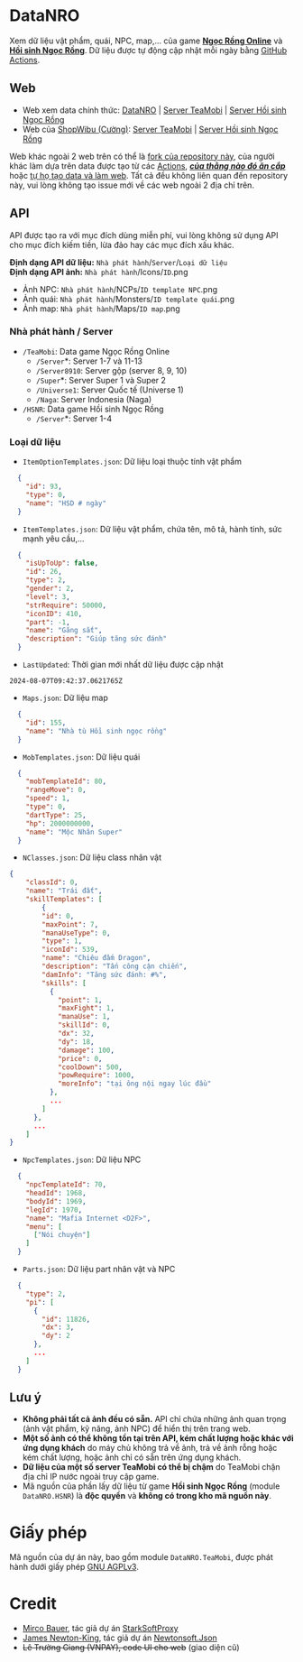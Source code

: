 # DataNRO
Xem dữ liệu vật phẩm, quái, NPC, map,... của game [**Ngọc Rồng Online**](http://ngocrongonline.com/) và [**Hồi sinh Ngọc Rồng**](https://hoisinhngocrong.com/). Dữ liệu được tự động cập nhật mỗi ngày bằng [GitHub Actions](https://github.com/features/actions).

## Web
- Web xem data chính thức: [DataNRO](https://electroheavenvn.github.io/DataNRO/) | [Server TeaMobi](https://electroheavenvn.github.io/DataNRO/TeaMobi/) | [Server Hồi sinh Ngọc Rồng](https://electroheavenvn.github.io/DataNRO/HSNR/)
- Web của [ShopWibu (Cường)](https://shopwibu.net/): [Server TeaMobi](https://nro.shopwibu.net/tea-data/item) | [Server Hồi sinh Ngọc Rồng](https://nro.shopwibu.net/hsnr-data/item)

Web khác ngoài 2 web trên có thể là [fork của repository này](../../network/members), của người khác làm dựa trên data được tạo từ các [Actions](../../actions), [__*của thằng nào đó ăn cắp*__](https://thanhlc.com/data/item/) hoặc [tự họ tạo data và làm web](https://bantool.net/tools/dataNRO). Tất cả đều không liên quan đến repository này, vui lòng không tạo issue mới về các web ngoài 2 địa chỉ trên.

## API
API được tạo ra với mục đích dùng miễn phí, vui lòng không sử dụng API cho mục đích kiếm tiền, lừa đảo hay các mục đích xấu khác.

**Định dạng API dữ liệu:** `Nhà phát hành`/`Server`/`Loại dữ liệu`
<br>**Định dạng API ảnh:** `Nhà phát hành`/Icons/`ID`.png
- Ảnh NPC: `Nhà phát hành`/NCPs/`ID template NPC`.png
- Ảnh quái: `Nhà phát hành`/Monsters/`ID template quái`.png
- Ảnh map: `Nhà phát hành`/Maps/`ID map`.png
### Nhà phát hành / Server
- `/TeaMobi`: Data game Ngọc Rồng Online
  + `/Server`*: Server 1-7 và 11-13
  + `/Server8910`: Server gộp (server 8, 9, 10)
  + `/Super`*: Server Super 1 và Super 2
  + `/Universe1`: Server Quốc tế (Universe 1)
  + `/Naga`: Server Indonesia (Naga)
- `/HSNR`: Data game Hồi sinh Ngọc Rồng
  + `/Server`*: Server 1-4
### Loại dữ liệu
- `ItemOptionTemplates.json`: Dữ liệu loại thuộc tính vật phẩm
```json
  {
    "id": 93,
    "type": 0,
    "name": "HSD # ngày"
  }
```
- `ItemTemplates.json`: Dữ liệu vật phẩm, chứa tên, mô tả, hành tinh, sức mạnh yêu cầu,...
```json
  {
    "isUpToUp": false,
    "id": 26,
    "type": 2,
    "gender": 2,
    "level": 3,
    "strRequire": 50000,
    "iconID": 410,
    "part": -1,
    "name": "Găng sắt",
    "description": "Giúp tăng sức đánh"
  }
```
- `LastUpdated`: Thời gian mới nhất dữ liệu được cập nhật
```
2024-08-07T09:42:37.0621765Z
```
- `Maps.json`: Dữ liệu map
```json
  {
    "id": 155,
    "name": "Nhà tù Hồi sinh ngọc rồng"
  }
```
- `MobTemplates.json`: Dữ liệu quái
```json
  {
    "mobTemplateId": 80,
    "rangeMove": 0,
    "speed": 1,
    "type": 0,
    "dartType": 25,
    "hp": 2000000000,
    "name": "Mộc Nhân Super"
  }
```
- `NClasses.json`: Dữ liệu class nhân vật
```json
{
    "classId": 0,
    "name": "Trái đất",
    "skillTemplates": [
        {
        "id": 0,
        "maxPoint": 7,
        "manaUseType": 0,
        "type": 1,
        "iconId": 539,
        "name": "Chiêu đấm Dragon",
        "description": "Tấn công cận chiến",
        "damInfo": "Tăng sức đánh: #%",
        "skills": [
          {
            "point": 1,
            "maxFight": 1,
            "manaUse": 1,
            "skillId": 0,
            "dx": 32,
            "dy": 18,
            "damage": 100,
            "price": 0,
            "coolDown": 500,
            "powRequire": 1000,
            "moreInfo": "tại ông nội ngay lúc đầu"
          },
          ...
        ]
      },
      ...
    ]
}
```
- `NpcTemplates.json`: Dữ liệu NPC
```json
  {
    "npcTemplateId": 70,
    "headId": 1968,
    "bodyId": 1969,
    "legId": 1970,
    "name": "Mafia Internet <D2F>",
    "menu": [
      ["Nói chuyện"]
    ]
  }
```
- `Parts.json`: Dữ liệu part nhân vật và NPC
```json
  {
    "type": 2,
    "pi": [
      {
        "id": 11826,
        "dx": 3,
        "dy": 2
      },
      ...
    ]
  }
```

## Lưu ý
- **Không phải tất cả ảnh đều có sẵn.** API chỉ chứa những ảnh quan trọng (ảnh vật phẩm, kỹ năng, ảnh NPC) để hiển thị trên trang web.
- **Một số ảnh có thể không tồn tại trên API, kém chất lượng hoặc khác với ứng dụng khách** do máy chủ không trả về ảnh, trả về ảnh rỗng hoặc kém chất lượng, hoặc ảnh chỉ có sẵn trên ứng dụng khách.
- **Dữ liệu của một số server TeaMobi có thể bị chậm** do TeaMobi chặn địa chỉ IP nước ngoài truy cập game.
- Mã nguồn của phần lấy dữ liệu từ game __Hồi sinh Ngọc Rồng__ (module `DataNRO.HSNR`) là __độc quyền__ và __không có trong kho mã nguồn này__.

# Giấy phép
Mã nguồn của dự án này, bao gồm module `DataNRO.TeaMobi`, được phát hành dưới giấy phép [GNU AGPLv3](https://www.gnu.org/licenses/agpl-3.0.en.html).

# Credit
- [Mirco Bauer](https://github.com/meebey), tác giả dự án [StarkSoftProxy](https://github.com/meebey/starksoftproxy)
- [James Newton-King](https://github.com/JamesNK), tác giả dự án [Newtonsoft.Json](https://github.com/JamesNK/Newtonsoft.Json)
- ~~Lê Trường Giang (VNPAY), code UI cho web~~ (giao diện cũ)
